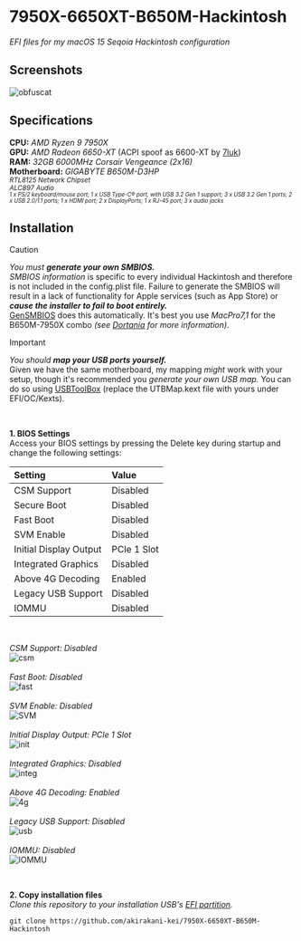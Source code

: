 # 7950X-6650XT-B650M-Hackintosh
*EFI files for my macOS 15 Seqoia Hackintosh configuration*

## Screenshots
![obfuscat](https://github.com/user-attachments/assets/1add2ca8-d569-4a8f-aebc-7e9ee20fb995)

## Specifications
**CPU:** *AMD Ryzen 9 7950X* <br>
**GPU:** *AMD Radeon 6650-XT* (ACPI spoof as 6600-XT by [7luk](https://github.com/7luk)) <br>
**RAM:** *32GB 6000MHz Corsair Vengeance (2x16)* <br>
**Motherboard:** *GIGABYTE B650M-D3HP* <br>
<sub>*RTL8125 Network Chipset* <br> *ALC897 Audio* <br>
<sub>
*1 x PS/2 keyboard/mouse port;
1 x USB Type-C® port, with USB 3.2 Gen 1 support;
3 x USB 3.2 Gen 1 ports;
2 x USB 2.0/1.1 ports;
1 x HDMI port;
2 x DisplayPorts;
1 x RJ-45 port;
3 x audio jacks* </sub> </sub>
<br>

## Installation

> [!CAUTION]
> *You must **generate your own SMBIOS.*** <br> *SMBIOS information* is specific to every individual Hackintosh and therefore is not included in the config.plist file. Failure to generate the SMBIOS will result in a lack of functionality for Apple services (such as App Store) or ***cause the installer to fail to boot entirely.*** <br>
> [GenSMBIOS](https://github.com/corpnewt/GenSMBIOS) does this automatically. It's best you use *MacPro7,1* for the B650M-7950X combo *(see [Dortania](https://dortania.github.io/OpenCore-Install-Guide/extras/smbios-support.html#how-to-decide) for more information).*

> [!IMPORTANT]
> *You should **map your USB ports yourself.*** <br>
> Given we have the same motherboard, my mapping *might* work with your setup, though it's recommended you *generate your own USB map.* You can do so using [USBToolBox](https://github.com/USBToolBox/tool) (replace the UTBMap.kext file with yours under EFI/OC/Kexts).
<br>

**1. BIOS Settings** <br>
Access your BIOS settings by pressing the Delete key during startup and change the following settings: <br>

| Setting | Value |
| :--  | :-- |
| CSM Support| Disabled
| Secure Boot | Disabled
| Fast Boot | Disabled
| SVM Enable | Disabled
| Initial Display Output | PCIe 1 Slot
| Integrated Graphics | Disabled
| Above 4G Decoding | Enabled
| Legacy USB Support | Disabled
| IOMMU | Disabled

<br>

*CSM Support: Disabled* <br>
![csm](https://github.com/user-attachments/assets/3b30ed02-c675-4207-a280-6773eef6d9cd) <br> <br>
*Fast Boot: Disabled* <br>
![fast](https://github.com/user-attachments/assets/9d58d10e-ad91-4101-bd66-156c073d5ec4) <br> <br>
*SVM Enable: Disabled* <br>
![SVM](https://github.com/user-attachments/assets/fa5b047c-77eb-4fd6-b384-f5d191bcee39) <br> <br>
*Initial Display Output: PCIe 1 Slot* <br>
![init](https://github.com/user-attachments/assets/679d06fc-7d9b-4d32-baa5-54a527d913ff) <br> <br>
*Integrated Graphics: Disabled* <br>
![integ](https://github.com/user-attachments/assets/1e254966-5072-4515-945c-2d82f51e27a8) <br> <br>
*Above 4G Decoding: Enabled* <br>
![4g](https://github.com/user-attachments/assets/76d0f867-d24b-41d6-b5bd-07a23f2f194e) <br> <br>
*Legacy USB Support: Disabled* <br>
![usb](https://github.com/user-attachments/assets/bd753ec7-a94d-40e1-b219-2215100b591b) <br> <br>
*IOMMU: Disabled* <br>
![IOMMU](https://github.com/user-attachments/assets/8ca79665-3ac1-4191-bafc-e489b65b6c4a)

<br>


**2. Copy installation files** <br>
*Clone this repository to your installation USB's [EFI partition](https://dortania.github.io/OpenCore-Install-Guide/installer-guide/).*
```
git clone https://github.com/akirakani-kei/7950X-6650XT-B650M-Hackintosh
```
